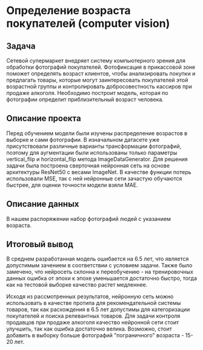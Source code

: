 # Определение возраста покупателей (computer vision)

## Задача

Сетевой супермаркет внедряет систему компьютерного зрения для обработки фотографий покупателей. Фотофиксация в прикассовой зоне поможет определять возраст клиентов, чтобы анализировать покупки и предлагать товары, которые могут заинтересовать покупателей этой возрастной группы и контролировать добросовестность кассиров при продаже алкоголя. Необходимо построит модель, которая по фотографии определит приблизительный возраст человека. 

## Описание проекта

Перед обучением модели были изучены распределение возрастов в выборке и сами фотографии. В изначальном датасете уже присутствовали различные варианты трансформации фотографий, поэтому для аугментации были использованы только параметры vertical_flip и horizontal_flip метода ImageDataGenerator. Для решения задачи была построена сверточная нейронная сеть на основе архитектуры ResNet50 с весами ImageNet. В качестве функции потерь использовали MSE, так с ней нейронные сети зачастую обучаются быстрее, для оценки точности модели взяли MAE.

## Описание данных 

В нашем распоряжении набор фотографий людей с указанием возраста.

## Итоговый вывод

В среднем разработанная модель ошибается на 6.5 лет, что является допустимым зачением в соответствии с условием задачи. Также было замечено, что нейросеть склонна к переобучению - на тренировочных данных ошибка от эпохи к эпохе уменьшается достаточно быстро, тогда как на тестовой выборке качество растет медленнее.

Исходя из рассмотренных результатов, нейронную сеть можно использовать в качестве протипа для рекомендательной системы товаров, так как расхождения в 6.5 лет допустимы для категоризации покупателей и поиска релевантных товаров. Для задачи контроля продавцов при продаже алкоголя качество нейронной сети стоит улучшить, так как ошибка достаточно велика. Возможно, стоит добавить в выборку больше фотографий "пограничного" возраста - 15-20 лет.
